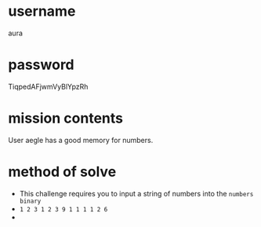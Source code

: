# username
aura
# password
TiqpedAFjwmVyBlYpzRh
# mission contents
User aegle has a good memory for numbers.
# method of solve
* This challenge requires you to input a string of numbers into the `numbers binary`
* `1 2 3 1 2 3 9 1 1 1 1 2 6`
* 
